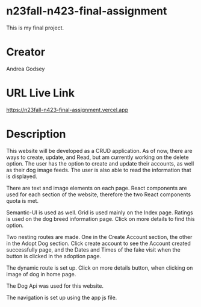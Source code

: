 # n23fall-n423-final-assignment

This is my final project.

# Creator

Andrea Godsey

# URL Live Link

https://n23fall-n423-final-assignment.vercel.app

# Description

This website will be developed as a CRUD application. As of now, there are ways to create, update, and Read, but am currently working on the delete option. The user has the option to create and update their accounts, as well as their dog image feeds. The user is also able to read the information that is displayed.

There are text and image elements on each page. React components are used for each section of the website, therefore the two React components quota is met.

Semantic-UI is used as well. Grid is used mainly on the Index page. Ratings is used on the dog breed information page. Click on more details to find this option.

Two nesting routes are made. One in the Create Account section, the other in the Adopt Dog section. Click create account to see the Account created successfully page, and the Dates and Times of the fake visit when the button is clicked in the adoption page.

The dynamic route is set up. Click on more details button, when clicking on image of dog in home page.

The Dog Api was used for this website.

The navigation is set up using the app js file.
